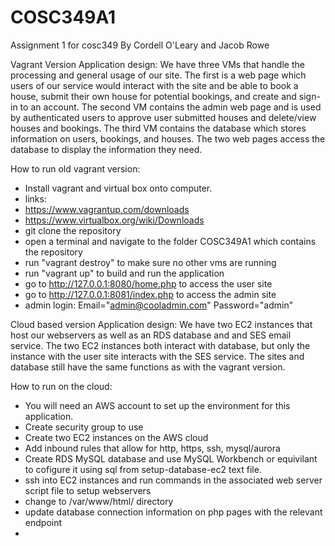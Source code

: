 # COSC349A1
Assignment 1 for cosc349
By Cordell O'Leary and Jacob Rowe

Vagrant Version Application design:
We have three VMs that handle the processing and general usage of our site.
The first is a web page which users of our service would interact with the site and be able to book a house, submit their own house for potential bookings, and create and sign-in to an account. The second VM contains the admin web page and is used by authenticated users to approve user submitted houses and delete/view houses and bookings. The third VM contains the database which stores information on users, bookings, and houses. The two web pages access the database to display the information they need.

How to run old vagrant version:
- Install vagrant and virtual box onto computer.
- links: 
- https://www.vagrantup.com/downloads 
- https://www.virtualbox.org/wiki/Downloads
- git clone the repository
- open a terminal and navigate to the folder COSC349A1 which contains the repository
- run "vagrant destroy" to make sure no other vms are running
- run "vagrant up" to build and run the application
- go to http://127.0.0.1:8080/home.php to access the user site
- go to http://127.0.0.1:8081/index.php to access the admin site
- admin login: Email="admin@cooladmin.com" Password="admin"

Cloud based version Application design:
We have two EC2 instances that host our webservers as well as an RDS database and and SES email service. The two EC2 instances both interact with database, but only the instance with the user site interacts with the SES service. The sites and database still have the same functions as with the vagrant version.


How to run on the cloud:
- You will need an AWS account to set up the environment for this application.
- Create security group to use
- Create two EC2 instances on the AWS cloud
- Add inbound rules that allow for http, https, ssh, mysql/aurora
- Create RDS MySQL database and use MySQL Workbench or equivilant to cofigure it using sql from setup-database-ec2 text file.
- ssh into EC2 instances and run commands in the associated web server script file to setup webservers
- change to /var/www/html/ directory
- update database connection information on php pages with the relevant endpoint
- 
